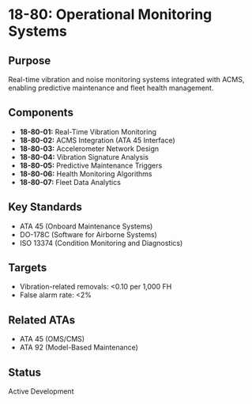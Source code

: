 # 18-80: Operational Monitoring Systems

## Purpose
Real-time vibration and noise monitoring systems integrated with ACMS, enabling predictive maintenance and fleet health management.

## Components
- **18-80-01:** Real-Time Vibration Monitoring
- **18-80-02:** ACMS Integration (ATA 45 Interface)
- **18-80-03:** Accelerometer Network Design
- **18-80-04:** Vibration Signature Analysis
- **18-80-05:** Predictive Maintenance Triggers
- **18-80-06:** Health Monitoring Algorithms
- **18-80-07:** Fleet Data Analytics

## Key Standards
- ATA 45 (Onboard Maintenance Systems)
- DO-178C (Software for Airborne Systems)
- ISO 13374 (Condition Monitoring and Diagnostics)

## Targets
- Vibration-related removals: <0.10 per 1,000 FH
- False alarm rate: <2%

## Related ATAs
- ATA 45 (OMS/CMS)
- ATA 92 (Model-Based Maintenance)

## Status
Active Development
